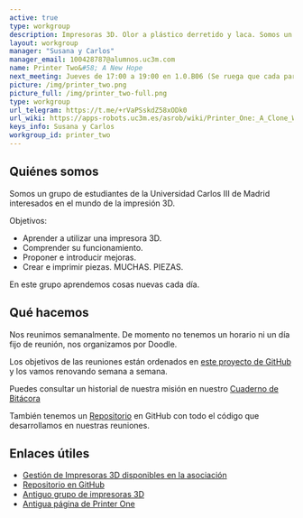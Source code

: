 ```yaml
---
active: true
type: workgroup
description: Impresoras 3D. Olor a plástico derretido y laca. Somos un grupo de estudiantes de la Universidad Carlos III de Madrid interesados en el mundo de la impresión 3D."
layout: workgroup
manager: "Susana y Carlos"
manager_email: 100428787@alumnos.uc3m.com
name: Printer Two&#58; A New Hope
next_meeting: Jueves de 17:00 a 19:00 en 1.0.B06 (Se ruega que cada participante traiga portátil y/o equipo!)
picture: /img/printer_two.png
picture_full: /img/printer_two-full.png
type: workgroup
url_telegram: https://t.me/+rVaPSskdZ58xODk0
url_wiki: https://apps-robots.uc3m.es/asrob/wiki/Printer_One:_A_Clone_Wars_Story
keys_info: Susana y Carlos
workgroup_id: printer_two
---
```


<!--- Model for next_meeting string here --->
<!--- next_meeting: Jueves, 21/12/2017 de 15:00 a 19:00 en 1.0.B06 --->

## Quiénes somos

Somos un grupo de estudiantes de la Universidad Carlos III de Madrid interesados en el mundo de la impresión 3D.

Objetivos:

 * Aprender a utilizar una impresora 3D.
 * Comprender su funcionamiento.
 * Proponer e introducir mejoras.
 * Crear e imprimir piezas. MUCHAS. PIEZAS.

En este grupo aprendemos cosas nuevas cada día.

## Qué hacemos

Nos reunimos semanalmente. De momento no tenemos un horario ni un día fijo de reunión, nos organizamos por Doodle.

Los objetivos de las reuniones están ordenados en [este proyecto de GitHub](https://github.com/asrob-uc3m/impresoras-asrob/projects/1) y los vamos renovando semana a semana.

Puedes consultar un historial de nuestra misión en nuestro [Cuaderno de Bitácora](https://github.com/asrob-uc3m/impresoras-asrob/wiki/Printer-One-A-Clone-Wars-Story.-Cuaderno-de-Bit%C3%A1cora)

También tenemos un [Repositorio](https://github.com/asrob-uc3m/impresoras-asrob) en GitHub con todo el código que desarrollamos en nuestras reuniones.

## Enlaces útiles
 * [Gestión de Impresoras 3D disponibles en la asociación](https://apps-robots.uc3m.es/asrob/printers/)
 * [Repositorio en GitHub](https://github.com/asrob-uc3m/impresoras-asrob)
 * [Antiguo grupo de impresoras 3D](https://apps-robots.uc3m.es/asrob/wiki/Impresora-3D_Open_Source)
 * [Antigua página de Printer One](https://apps-robots.uc3m.es/asrob/wiki/Printer_One:_A_Clone_Wars_Story)
